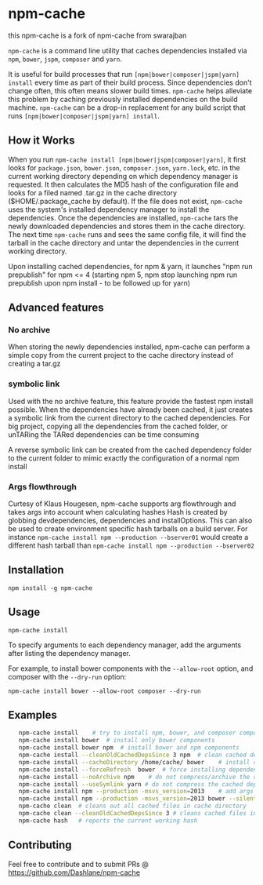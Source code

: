 npm-cache
=========
this npm-cache is a fork of npm-cache from swarajban

`npm-cache` is a command line utility that caches dependencies installed via `npm`, `bower`, `jspm`, `composer` and `yarn`.

It is useful for build processes that run `[npm|bower|composer|jspm|yarn] install` every time as part of their 
build process. Since dependencies don't change often, this often means slower build times. `npm-cache`
helps alleviate this problem by caching previously installed dependencies on the build machine. 
`npm-cache` can be a drop-in replacement for any build script that runs `[npm|bower|composer|jspm|yarn] install`. 

## How it Works
When you run `npm-cache install [npm|bower|jspm|composer|yarn]`, it first looks for `package.json`, `bower.json`,
`composer.json`, `yarn.lock`, etc. in the current working directory depending on which dependency manager is requested.
It then calculates the MD5 hash of the configuration file and looks for a filed named 
<MD5 of config.json>.tar.gz in the cache directory ($HOME/.package_cache by default). If the file does not
exist, `npm-cache` uses the system's installed dependency manager to install the dependencies. Once the
dependencies are installed, `npm-cache` tars the newly downloaded dependencies and stores them in the 
cache directory. The next time `npm-cache` runs and sees the same config file, it will find the tarball
in the cache directory and untar the dependencies in the current working directory.

Upon installing cached dependencies, for npm & yarn, it launches "npm run prepublish" for npm <= 4 (starting npm 5, npm
 stop launching npm run prepublish upon npm install - to be followed up for yarn)

## Advanced features

### No archive
When storing the newly dependencies installed, npm-cache can perform a simple copy from the current project
to the cache directory instead of creating a tar.gz

### symbolic link
Used with the no archive feature, this feature provide the fastest npm install possible. When the dependencies
have already been cached, it just creates a symbolic link from the current directory to the cached dependencies.
For big project, copying all the dependencies from the cached folder, or unTARing the TARed dependencies can be 
time consuming

A reverse symbolic link can be created from the cached dependency folder to the current folder to mimic exactly
the configuration of a normal npm install

### Args flowthrough
Curtesy of Klaus Hougesen, npm-cache supports arg flowthrough and takes args into account when calculating hashes
Hash is created by globbing devdependencies, dependencies and installOptions. This can also be used to create 
environment specific hash tarballs on a build server.
For instance
`npm-cache install npm --production --bserver01`
would create a different hash tarball than
`npm-cache install npm --production --bserver02`


## Installation
```
npm install -g npm-cache
```

## Usage
```
npm-cache install
```

To specify arguments to each dependency manager, add the arguments after listing the dependency manager. 

For example, to install bower components with the `--allow-root` option, and composer with the `--dry-run` option:
```
npm-cache install bower --allow-root composer --dry-run
```

## Examples
```bash
   npm-cache install    # try to install npm, bower, and composer components
   npm-cache install bower  # install only bower components
   npm-cache install bower npm  # install bower and npm components
   npm-cache install --cleanOldCachedDepsSince 3 npm  # clean cached dependency not used since 3 days and then install npm components
   npm-cache install --cacheDirectory /home/cache/ bower    # install components using /home/cache as cache directory
   npm-cache install --forceRefresh  bower  # force installing dependencies from package manager without cache
   npm-cache install --noArchive npm    # do not compress/archive the cached dependencies
   npm-cache install --useSymlink yarn # do not compress the cached dependencies, and when installing dependencies from cache, create a symlink instead of copying files
   npm-cache install npm --production -msvs_version=2013    # add args to npm installer
   npm-cache install npm --production -msvs_version=2013 bower --silent # add args to npm installer and bower
   npm-cache clean  # cleans out all cached files in cache directory
   npm-cache clean --cleanOldCachedDepsSince 3 # cleans cached files in cache directory that are older than 3 days
   npm-cache hash   # reports the current working hash
```

## Contributing
Feel free to contribute and to submit PRs @ https://github.com/Dashlane/npm-cache